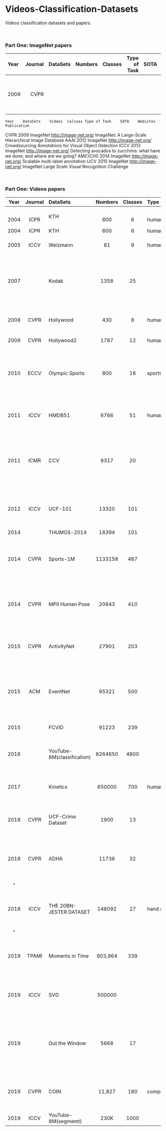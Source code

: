 # Videos-Classification-Datasets
Videos classification datasets and papers.


&nbsp; 
&nbsp;  
###  Part One: ImageNet papers
Year | Journal | DataSets | Numbers | Classes| Type of Task| SOTA | Homepage | Publication |
:----|--------:|---------:|--------:|-------:|------------:|-----:|---------:|:------------:
2009 |  CVPR   |    |   | | |  |  [IMAGENET](http://image-net.org/) | [ ImageNet: A Large-Scale Hierarchical Image Database](http://image-net.org/static_files/papers/imagenet_cvpr09.pdf)|


								
	Year	DataSets	Videos	Calsses	Type of Task	SOTA	Websites	Publication
CVPR	2009	ImageNet					http://image-net.org/	 ImageNet: A Large-Scale Hierarchical Image Database
 AAAI 	2012	ImageNet					http://image-net.org/	Crowdsourcing Annotations for Visual Object Detection
ICCV	2013	ImageNet					http://image-net.org/	Detecting avocados to zucchinis: what have we done, and where are we going?
AMC(CHI)	2014	ImageNet					http://image-net.org/	Scalable multi-label annotation
IJCV	2015	ImageNet					http://image-net.org/	ImageNet Large Scale Visual Recognition Challenge



&nbsp; 
&nbsp;  
###  Part One: Videos papers
<style>
table th:first-of-type {
	width: 150px;
}
</style>
|Year | Journal | DataSets | Numbers | Classes| Type of Task| SOTA | Homepage | Publication |
|:---:|:-------:|:---------|:-------:|:------:|:------------|:-----|:---------|:------------|
&nbsp; &nbsp; <br>2004<br> | &nbsp; &nbsp; <br>ICPR<br> | &nbsp; &nbsp; &nbsp; &nbsp; &nbsp; &nbsp; <br>KTH<br>  &nbsp; &nbsp; &nbsp; &nbsp; &nbsp; &nbsp; | &nbsp; &nbsp; <br>600<br> | &nbsp; &nbsp; <br>6 <br> | &nbsp; &nbsp; <br>human action<br> | &nbsp; &nbsp; <br>SVM <br> |&nbsp; &nbsp; <br>[Recognition of human actions](https://www.csc.kth.se/cvap/actions/)<br> |&nbsp; &nbsp; <br>--- <br>
2004 |	ICPR   | KTH	  |600	    |6       |human action |SVM   | [Recognition of human actions](https://www.csc.kth.se/cvap/actions/) | --- |
2005 |	ICCV   |Weizmann  |81	    |9       |human action |	  |[Actions as Space-Time Shapes](http://www.wisdom.weizmann.ac.il/~vision/SpaceTimeActions.html) | [Actions as Space-Time Shapes](http://www.wisdom.weizmann.ac.il/~vision/VideoAnalysis/Demos/SpaceTimeActions/SpaceTimeActions_pami07.pdf) |
2007 |	       |Kodak	  |1358     |	25   |	           |	  |[Kodak's consumer video benchmark data set](https://www.ee.columbia.edu/ln/dvmm/consumervideo/) |	[Kodak consumer video benchmark data set: concept definition and annotation ]() |
2008 |	CVPR   |Hollywood |	430 |	8    |human action |	  |[Ivan Laptev lab](https://www.di.ens.fr/~laptev/download.html)  | [Learning realistic human actions from movies](http://www.irisa.fr/vista/Papers/2008_cvpr_laptev.pdf) |
2009 |	CVPR   |Hollywood2|1787     |	12   |human action |	  |[Ivan Laptev lab](https://www.di.ens.fr/~laptev/download.html) | [Actions in Context](http://www.irisa.fr/vista/Papers/2009_cvpr_marszalek.pdf) |
2010 |	ECCV   |Olympic Sports|	800 |	16   |sports	   |      |[standford vison lab](http://vision.stanford.edu/Datasets/OlympicSports/) |	[Modeling Temporal Structure of Decomposable Motion Segments for Activity Classification](http://vision.stanford.edu/documents/NieblesChenFei-Fei_ECCV2010.pdf) |
2011 |	ICCV   |HMDB51	  |6766	    |51      |human motion |	  | [HMDB](https://deepai.org/dataset/hmdb-51)	| [HMDB: A Large Video Database for Human Motion Recognition](http://cbcl.mit.edu/publications/ps/Kuehne_etal_iccv11.pdf) |
2011 |	ICMR   |CCV	  |9317     |20	     |		   |      |[CCV Database](https://www.ee.columbia.edu/ln/dvmm/CCV/) | [Consumer Video Understanding: A Benchmark Database and An Evaluation of Human and Machine Performance](https://www.ee.columbia.edu/ln/dvmm/publications/11/icmr11-consumervideo.pdf) |
2012 |	ICCV   |UCF-101	  |13320    |	101  |		   |	  |[UCF101 – Action Recognition Data Set](https://www.crcv.ucf.edu/research/data-sets/ucf101/) | [UCF101: A Dataset of 101 Human Actions Classes From Videos in The Wild](https://www.ee.columbia.edu/ln/dvmm/publications/11/icmr11-consumervideo.pdf) |
2014 |        |THUMOS-2014|18394    |	101  |		   |	  |[THUMOS Challenge 2014](http://crcv.ucf.edu/THUMOS14/home.html)	|   |
2014 |	CVPR  |	Sports-1M |1133158  |	487  |		   |	  |[Sports-1M](https://cs.stanford.edu/people/karpathy/deepvideo/)      | [Large-scale Video Classification with Convolutional Neural Networks](https://ieeexplore.ieee.org/document/6909619) |
2014 |	CVPR  |MPII Human Pose|20943|	410  |		   |	  |[MPII Human Pose Dataset](http://human-pose.mpi-inf.mpg.de/) | [2D Human Pose Estimation: New Benchmark and State of the Art Analysis](https://ieeexplore.ieee.org/document/6909866) |
2015 |	CVPR  |ActivityNet| 27901   |	203  |		   |	  |[ACTIVITYNET](http://activity-net.org/) | [ActivityNet: A Large-Scale Video Benchmark for Human Activity Understanding](https://ieeexplore.ieee.org/document/7298698) |
| 2015 | ACM   | EventNet                   | 95321   | 500  |               |                                          | http://eventnet.ee.columbia.edu/                   | EventNet: A Large Scale Structured Concept Library for Complex Event Detection in Video |
| 2015 |       | FCVID                      | 91223   | 239  |               | InceptionV3                              | http://bigvid.fudan.edu.cn/FCVID/                  | FCVID : Fudan-Columbia Video Dataset                                                    |
| 2016 |       | YouTube-8M(classification) | 8264650 | 4800 |               |                                          | https://research.google.com/youtube8m/index.html   | YouTube-8M: A Large-Scale Video Classification Benchmark                                |
| 2017 |       | Kinetics                   | 650000  | 700  |  human action |                                          | https://deepmind.com/research/open-source/kinetics | A Short Note on the Kinetics-700-2020 Human Action Dataset                                |
| 2018 | CVPR  | UCF-Crime Dataset          | 1900    | 13   |               |                                          | https://www.crcv.ucf.edu/projects/real-world/      | Real-world Anomaly Detection in Surveillance Videos                                     |
| 2018 | CVPR  | ADHA                       | 11736   | 32   |               |                                          | https://www.mvig.org/research/adha/adha.html       | "Human Action Adverb Recognition: ADHA Dataset and A Three-Stream Hybrid Model          |
| "    |
| 2018 | ICCV  | THE 20BN-JESTER DATASET    | 148092  | 27   | hand gestures | RFEEN, Ford’s Gesture Recognition System | https://20bn.com/datasets/jester                   | "The Jester Dataset: A Large-Scale Video Dataset of Human Gestures                      |
| "    |
| 2019 | TPAMI | Moments in Time            | 903,964 | 339  |               |                                          | http://moments.csail.mit.edu/                      | Moments in Time Dataset: one million videos for event understanding                     |
| 2019 | ICCV  | SVD                        | 500000  |      |               |                                          | https://svdbase.github.io/                         | SVD: A Large-Scale Short Video Dataset for Near-Duplicate Video Retrieval               |
| 2019 |       | Out the Window             | 5668    | 17   |               |                                          | https://stresearch.github.io/otw/                  | Out the Window: A Crowd-Sourced Dataset for Activity Classification in Security Video   |
| 2019 | CVPR  | COIN                       | 11,827  | 180  | comprehensive |                                          | https://coin-dataset.github.io/                    | COIN: A Large-scale Dataset for Comprehensive Instructional Video Analysis              |
| 2019 | ICCV  | YouTube-8M(segmemt)        | 230K    | 1000 |               |                                          | https://research.google.com/youtube8m/index.html   |                                                                                         |





